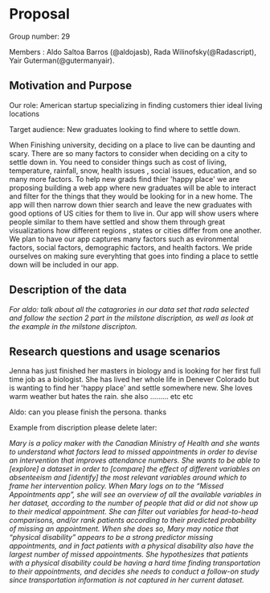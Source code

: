 # Proposal

Group number: 29

Members : Aldo Saltoa Barros (\@aldojasb), Rada Wilinofsky(\@Radascript), Yair Guterman(\@gutermanyair).

## Motivation and Purpose

Our role: American startup specializing in finding customers thier ideal living locations

Target audience: New graduates looking to find where to settle down.

When Finishing university, deciding on a place to live can be daunting and scary. There are so many factors to consider when deciding on a city to settle down in. You need to consider things such as cost of living, temperature, rainfall, snow, health issues , social issues, education, and so many more factors. To help new grads find thier 'happy place' we are proposing building a web app where new graduates will be able to interact and filter for the things that they would be looking for in a new home. The app will then narrow down thier search and leave the new graduates with good options of US cities for them to live in. Our app will show users where people similar to them have settled and show them through great visualizations how different regions , states or cities differ from one another. We plan to have our app captures many factors such as evironmental factors, social factors, demographic factors, and health factors. We pride ourselves on making sure everyhting that goes into finding a place to settle down will be included in our app.

## Description of the data

*For aldo: talk about all the catagrories in our data set that rada selected and follow the section 2 part in the milstone discription, as well as look at the example in the milstone discripton.*

## Research questions and usage scenarios

Jenna has just finished her masters in biology and is looking for her first full time job as a biologist. She has lived her whole life in Denever Colorado but is wanting to find her 'happy place' and settle somewhere new. She loves warm weather but hates the rain. she also ......... etc etc

Aldo: can you please finish the persona. thanks

Example from discription please delete later:

*Mary is a policy maker with the Canadian Ministry of Health and she wants to understand what factors lead to missed appointments in order to devise an intervention that improves attendance numbers. She wants to be able to \[explore\] a dataset in order to \[compare\] the effect of different variables on absenteeism and \[identify\] the most relevant variables around which to frame her intervention policy. When Mary logs on to the “Missed Appointments app”, she will see an overview of all the available variables in her dataset, according to the number of people that did or did not show up to their medical appointment. She can filter out variables for head-to-head comparisons, and/or rank patients according to their predicted probability of missing an appointment. When she does so, Mary may notice that “physical disability” appears to be a strong predictor missing appointments, and in fact patients with a physical disability also have the largest number of missed appointments. She hypothesizes that patients with a physical disability could be having a hard time finding transportation to their appointments, and decides she needs to conduct a follow-on study since transportation information is not captured in her current dataset.*
